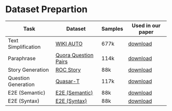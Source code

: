 # Dataset Prepartion

| Task | Dataset | Samples | Used in our paper | 
|------|---------| ---------| ---------|
|Text Simplification| [WIKI AUTO](https://github.com/chaojiang06/wiki-auto) | 677k | [download](https://drive.google.com/drive/folders/1BlWtD1UbnL_ef06Riq-gABlL0Zb50s-d?usp=sharing)|
| Paraphrase | [Quora Question Pairs](https://www.kaggle.com/c/quora-question-pairs) | 114k | [download](https://drive.google.com/drive/folders/122YK0IElSnGZbPMigXrduTVL1geB4wEW)|
| Story Generation | [ROC Story]() | 88k | [download]() | 
| Question Generation | [Quasar-T]() | 117k | [download]() | 
| E2E (Semantic) | [E2E (Semantic)]() | 88k | [download]() | 
| E2E (Syntax) | [E2E (Syntax)]() | 88k | [download]() | 